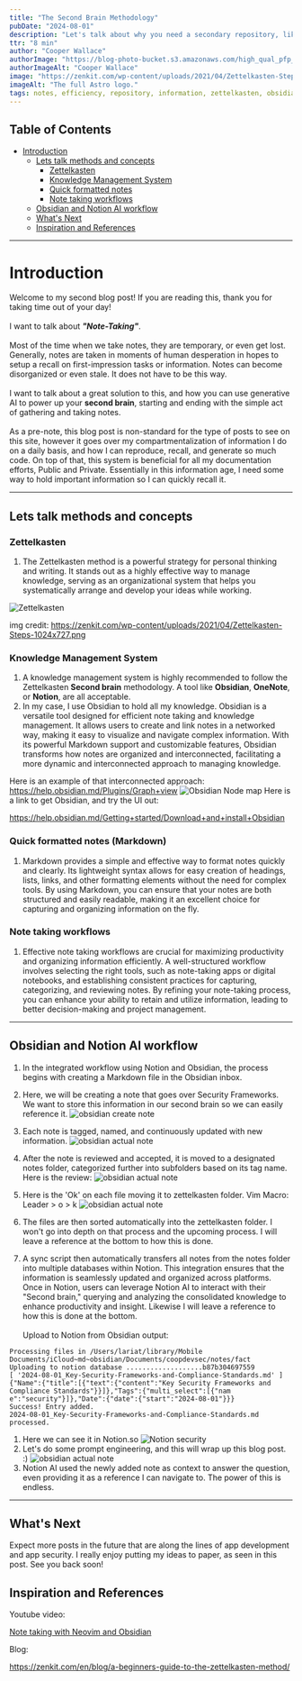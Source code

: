 ```yaml
---
title: "The Second Brain Methodology"
pubDate: "2024-08-01"
description: "Let's talk about why you need a secondary repository, like a secondary brain of information."
ttr: "8 min"
author: "Cooper Wallace"
authorImage: "https://blog-photo-bucket.s3.amazonaws.com/high_qual_pfp_informal_cropped_circle.jpg"
authorImageAlt: "Cooper Wallace"
image: "https://zenkit.com/wp-content/uploads/2021/04/Zettelkasten-Steps-1024x727.png"
imageAlt: "The full Astro logo."
tags: notes, efficiency, repository, information, zettelkasten, obsidian, notion, ai
---
```


## Table of Contents

- [Introduction](#introduction)
  - [Lets talk methods and concepts](#lets-talk-methods-and-concepts)
    - [Zettelkasten](#zettelkasten)
    - [Knowledge Management System](#knowledge-management-system)
    - [Quick formatted notes](#quick-formatted-notes-markdown)
    - [Note taking workflows](#note-taking-workflows)
  - [Obsidian and Notion AI workflow](#obsidian-and-notion-ai-workflow)
  - [What's Next](#whats-next)
  - [Inspiration and References](#inspiration-and-references)

---

# Introduction

Welcome to my second blog post! If you are reading this, thank you for taking time out of your day!
\
\
I want to talk about *__"Note-Taking"__*.
\
\
Most of the time when we take notes, they are temporary, or even get lost. Generally, notes are taken in moments of human desperation in hopes to setup a recall on first-impression tasks or information. Notes can become disorganized or even stale. It does not have to be this way.
\
\
I want to talk about a great solution to this, and how you can use generative AI to power up your __second brain__, starting and ending with the simple act of gathering and taking notes.
\
\
As a pre-note, this blog post is non-standard for the type of posts to see on this site, however it goes over my compartmentalization of information I do on a daily basis, and how I can reproduce, recall, and generate so much code. On top of that, this system is beneficial for all my documentation efforts, Public and Private. Essentially in this information age, I need some way to hold important information so I can quickly recall it.

---

## Lets talk methods and concepts

### Zettelkasten

1. The Zettelkasten method is a powerful strategy for personal thinking and writing. It stands out as a highly effective way to manage knowledge, serving as an organizational system that helps you systematically arrange and develop your ideas while working.

![Zettelkasten](https://zenkit.com/wp-content/uploads/2021/04/Zettelkasten-Steps-1024x727.png "Zettelkasten")

img credit: https://zenkit.com/wp-content/uploads/2021/04/Zettelkasten-Steps-1024x727.png


### Knowledge Management System

1. A knowledge management system is highly recommended to follow the Zettelkasten __Second brain__ methodology. A tool like __Obsidian__, __OneNote__, or __Notion__, are all acceptable.
2. In my case, I use Obsidian to hold all my knowledge. Obsidian is a versatile tool designed for efficient note taking and knowledge management. It allows users to create and link notes in a networked way, making it easy to visualize and navigate complex information. With its powerful Markdown support and customizable features, Obsidian transforms how notes are organized and interconnected, facilitating a more dynamic and interconnected approach to managing knowledge.

Here is an example of that interconnected approach:
https://help.obsidian.md/Plugins/Graph+view
![Obsidian Node map](https://publish-01.obsidian.md/access/f786db9fac45774fa4f0d8112e232d67/Attachments/obsidian-graph-view.png
 "Obsidian Node map")
Here is a link to get Obsidian, and try the UI out:

https://help.obsidian.md/Getting+started/Download+and+install+Obsidian


### Quick formatted notes (Markdown)

1. Markdown provides a simple and effective way to format notes quickly and clearly. Its lightweight syntax allows for easy creation of headings, lists, links, and other formatting elements without the need for complex tools. By using Markdown, you can ensure that your notes are both structured and easily readable, making it an excellent choice for capturing and organizing information on the fly.

### Note taking workflows

1. Effective note taking workflows are crucial for maximizing productivity and organizing information efficiently. A well-structured workflow involves selecting the right tools, such as note-taking apps or digital notebooks, and establishing consistent practices for capturing, categorizing, and reviewing notes. By refining your note-taking process, you can enhance your ability to retain and utilize information, leading to better decision-making and project management.

---

## Obsidian and Notion AI workflow

1. In the integrated workflow using Notion and Obsidian, the process begins with creating a Markdown file in the Obsidian inbox.

1. Here, we will be creating a note that goes over Security Frameworks. We want to store this information in our second brain so we can easily reference it.
![obsidian create note](https://blog-photo-bucket.s3.amazonaws.com/TheSecondBrainMethodology/second_brain_03_image.png "Obsidian create note")
1. Each note is tagged, named, and continuously updated with new information.
![obsidian actual note](https://blog-photo-bucket.s3.amazonaws.com/TheSecondBrainMethodology/second_brain_02_image.png "Obsidian actual note")
1. After the note is reviewed and accepted, it is moved to a designated notes folder, categorized further into subfolders based on its tag name.
Here is the review:
![obsidian actual note](https://blog-photo-bucket.s3.amazonaws.com/TheSecondBrainMethodology/second_brain_04_image.png "Obsidian actual note")
1. Here is the 'Ok' on each file moving it to zettelkasten folder. Vim Macro: Leader > o > k
![obsidian actual note](https://blog-photo-bucket.s3.amazonaws.com/TheSecondBrainMethodology/second_brain_06_image.png "Obsidian actual note")
1. The files are then sorted automatically into the zettelkasten folder. I won't go into depth on that process and the upcoming process. I will leave a reference at the bottom to how this is done.
1. A sync script then automatically transfers all notes from the notes folder into multiple databases within Notion. This integration ensures that the information is seamlessly updated and organized across platforms. Once in Notion, users can leverage Notion AI to interact with their "Second brain," querying and analyzing the consolidated knowledge to enhance productivity and insight. Likewise I will leave a reference to how this is done at the bottom.
\
\
Upload to Notion from Obsidian output:
```
Processing files in /Users/lariat/library/Mobile Documents/iCloud~md~obsidian/Documents/coopdevsec/notes/fact
Uploading to notion database ...................b87b304697559
[ '2024-08-01_Key-Security-Frameworks-and-Compliance-Standards.md' ]
{"Name":{"title":[{"text":{"content":"Key Security Frameworks and Compliance Standards"}}]},"Tags":{"multi_select":[{"nam
e":"security"}]},"Date":{"date":{"start":"2024-08-01"}}}
Success! Entry added.
2024-08-01_Key-Security-Frameworks-and-Compliance-Standards.md processed.
```
1. Here we can see it in Notion.so
![Notion security](https://blog-photo-bucket.s3.amazonaws.com/TheSecondBrainMethodology/second_brain_07_image.png "Notion security")
1. Let's do some prompt engineering, and this will wrap up this blog post. :)
![obsidian actual note](https://blog-photo-bucket.s3.amazonaws.com/TheSecondBrainMethodology/second_brain_08_image.png "Obsidian actual note")
1. Notion AI used the newly added note as context to answer the question, even providing it as a reference I can navigate to. The power of this is endless.
---

## What's Next

Expect more posts in the future that are along the lines of app development and app security. I really enjoy putting my ideas to paper, as seen in this post. See you back soon!

## Inspiration and References

Youtube video:

[Note taking with Neovim and Obsidian](https://www.youtube.com/watch?v=1Lmyh0YRH-w&ab_channel=ZazenCodes)

Blog:

https://zenkit.com/en/blog/a-beginners-guide-to-the-zettelkasten-method/
